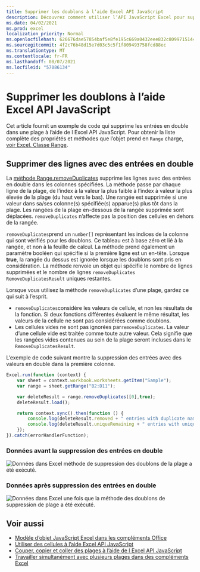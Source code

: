 ```yaml
---
title: Supprimer les doublons à l’aide Excel API JavaScript
description: Découvrez comment utiliser l’API JavaScript Excel pour supprimer les doublons.
ms.date: 04/02/2021
ms.prod: excel
localization_priority: Normal
ms.openlocfilehash: 626676dae57854baf5e8fe195c669a0432eee832c8099715144c2b569ae1055a
ms.sourcegitcommit: 4f2c76b48d15e7d03c5c5f1f809493758fcd88ec
ms.translationtype: MT
ms.contentlocale: fr-FR
ms.lasthandoff: 08/07/2021
ms.locfileid: "57086134"
---
```

# <a name="remove-duplicates-using-the-excel-javascript-api"></a>Supprimer les doublons à l’aide Excel API JavaScript

Cet article fournit un exemple de code qui supprime les entrées en double dans une plage à l’aide de l Excel API JavaScript. Pour obtenir la liste complète des propriétés et méthodes que l’objet prend en `Range` charge, [voir Excel. Classe Range](/javascript/api/excel/excel.range).

## <a name="remove-rows-with-duplicate-entries"></a>Supprimer des lignes avec des entrées en double

La [méthode Range.removeDuplicates](/javascript/api/excel/excel.range#removeDuplicates_columns__includesHeader_) supprime les lignes avec des entrées en double dans les colonnes spécifiées. La méthode passe par chaque ligne de la plage, de l’index à la valeur la plus faible à l’index à valeur la plus élevée de la plage (du haut vers le bas). Une rangée est supprimée si une valeur dans sa/ses colonne(s) spécifiée(s) apparue(s) plus tôt dans la plage. Les rangées de la plage en-dessous de la rangée supprimée sont déplacées. `removeDuplicates` n’affecte pas la position des cellules en dehors de la rangée.

`removeDuplicates`prend un `number[]` représentant les indices de la colonne qui sont vérifiés pour les doublons. Ce tableau est à base zéro et lié à la rangée, et non à la feuille de calcul. La méthode prend également un paramètre booléen qui spécifie si la première ligne est un en-tête. Lorsque **true**, la rangée du dessus est ignorée lorsque les doublons sont pris en considération. La méthode renvoie un objet qui spécifie le nombre de lignes supprimées et le nombre de lignes `removeDuplicates` `RemoveDuplicatesResult` uniques restantes.

Lorsque vous utilisez la méthode `removeDuplicates` d’une plage, gardez ce qui suit à l’esprit.

- `removeDuplicates`considère les valeurs de cellule, et non les résultats de la fonction. Si deux fonctions différentes évaluent le même résultat, les valeurs de la cellule ne sont pas considérées comme doublons.
- Les cellules vides ne sont pas ignorées par`removeDuplicates`. La valeur d’une cellule vide est traitée comme toute autre valeur. Cela signifie que les rangées vides contenues au sein de la plage seront incluses dans le `RemoveDuplicatesResult`.

L’exemple de code suivant montre la suppression des entrées avec des valeurs en double dans la première colonne.

```js
Excel.run(function (context) {
    var sheet = context.workbook.worksheets.getItem("Sample");
    var range = sheet.getRange("B2:D11");

    var deleteResult = range.removeDuplicates([0],true);
    deleteResult.load();

    return context.sync().then(function () {
        console.log(deleteResult.removed + " entries with duplicate names removed.");
        console.log(deleteResult.uniqueRemaining + " entries with unique names remain in the range.");
    });
}).catch(errorHandlerFunction);
```

### <a name="data-before-duplicate-entries-are-removed"></a>Données avant la suppression des entrées en double

![Données dans Excel méthode de suppression des doublons de la plage a été exécuté.](../images/excel-ranges-remove-duplicates-before.png)

### <a name="data-after-duplicate-entries-are-removed"></a>Données après suppression des entrées en double

![Données dans Excel une fois que la méthode des doublons de suppression de plage a été exécuté.](../images/excel-ranges-remove-duplicates-after.png)

## <a name="see-also"></a>Voir aussi

- [Modèle d’objet JavaScript Excel dans les compléments Office](excel-add-ins-core-concepts.md)
- [Utiliser des cellules à l’aide Excel API JavaScript](excel-add-ins-cells.md)
- [Couper, copier et coller des plages à l’aide de l Excel API JavaScript](excel-add-ins-ranges-cut-copy-paste.md)
- [Travailler simultanément avec plusieurs plages dans des compléments Excel](excel-add-ins-multiple-ranges.md)
